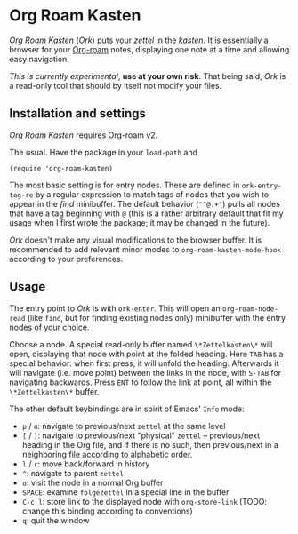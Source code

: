 # Org Roam Kasten

_Org Roam Kasten_ (_Ork_) puts your _zettel_ in the _kasten_. It is essentially a browser for your [Org-roam](https://www.orgroam.com/) notes, displaying one note at a time and allowing easy navigation.

_This is currently experimental_, **use at your own risk**. That being said, _Ork_ is a read-only tool that should by itself not modify your files.

## Installation and settings

_Org Roam Kasten_ requires Org-roam v2.

The usual. Have the package in your `load-path` and

``` emacs-lisp
(require 'org-roam-kasten)
```

<a name="entry-tags"></a>
The most basic setting is for entry nodes. These are defined in `ork-entry-tag-re` by a regular expression to match tags of nodes that you wish to appear in the _find_ minibuffer. The default behavior (`"^@.+"`) pulls all nodes that have a tag beginning with `@` (this is a rather arbitrary default that fit my usage when I first wrote the package; it may be changed in the future).

_Ork_ doesn't make any visual modifications to the browser buffer. It is recommended to add relevant minor modes to `org-roam-kasten-mode-hook` according to your preferences.

## Usage

The entry point to _Ork_ is with `ork-enter`. This will open an `org-roam-node-read` (like `find`, but for finding existing nodes only) minibuffer with the entry nodes [of your choice](#entry-tags).

Choose a node. A special read-only buffer named `\*Zettelkasten\*` will open, displaying that node with point at the folded heading. Here `TAB` has a special behavior: when first press, it will unfold the heading. Afterwards it will navigate (i.e. move point) between the links in the node, with `S-TAB` for navigating backwards. Press `ENT` to follow the link at point, all within the `\*Zettelkasten\*` buffer.

The other default keybindings are in spirit of Emacs' `Info` mode:

- `p` / `n`: navigate to previous/next `zettel` at the same level
- `[` / `]`: navigate to previous/next "physical" `zettel` – previous/next heading in the Org file, and if there is no such, then previous/next in a neighboring file according to alphabetic order.
- `l` / `r`: move back/forward in history
- `^`: navigate to parent `zettel`
- `o`: visit the node in a normal Org buffer
- `SPACE`: examine `folgezettel` in a special line in the buffer
- `C-c l`: store link to the displayed node with `org-store-link` (TODO: change this binding according to conventions)
- `q`: quit the window
